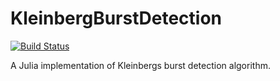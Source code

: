 # KleinbergBurstDetection

[![Build Status](https://github.com/rdven/KleinbergBurstDetection.jl/actions/workflows/CI.yml/badge.svg?branch=main)](https://github.com/rdven/KleinbergBurstDetection.jl/actions/workflows/CI.yml?query=branch%3Amain)

A Julia implementation of Kleinbergs burst detection algorithm.
